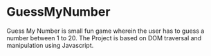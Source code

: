 # GuessMyNumber
Guess My Number is small fun game wherein the user has to guess a number between 1 to 20. The Project is based on DOM traversal and manipulation using Javascript.
